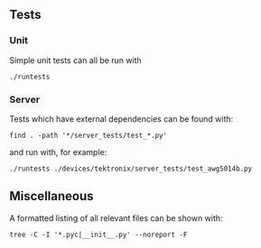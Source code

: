 ## Tests

### Unit

Simple unit tests can all be run with

    ./runtests

### Server

Tests which have external dependencies can be found with:

    find . -path '*/server_tests/test_*.py'

and run with, for example:

    ./runtests ./devices/tektronix/server_tests/test_awg5014b.py

## Miscellaneous

A formatted listing of all relevant files can be shown with:

    tree -C -I '*.pyc|__init__.py' --noreport -F
